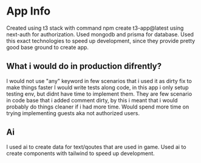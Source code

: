 # App Info

Created using t3 stack with command npm create t3-app@latest using next-auth for authorization.
Used mongodb and prisma for database. 
Used this exact technologies to speed up development, since they provide pretty good base ground to create app.

## What i would do in production difrently?
I would not use "any" keyword in few scenarios that i used it as dirty fix to make things faster
I would write tests along code, in this app i only setup testing env, but didnt have time to implement them. 
They are few scenario in code base that i added comment dirty, by this i meant that i would probably do things cleaner if i had more time. 
Would spend more time on trying implementing guests aka not authorized users. 

## Ai
I used ai to create data for text/qoutes that are used in game.
Used ai to create components with tailwind to speed up development. 
